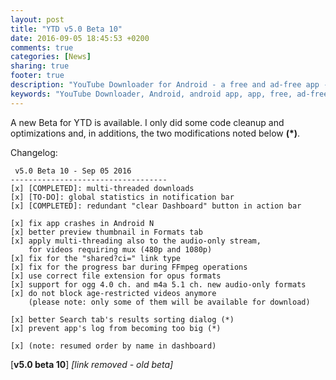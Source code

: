 ```yaml
---
layout: post
title: "YTD v5.0 Beta 10"
date: 2016-09-05 18:45:53 +0200
comments: true
categories: [News]
sharing: true
footer: true
description: "YouTube Downloader for Android - a free and ad-free app - new version"
keywords: "YouTube Downloader, Android, android app, app, free, ad-free, no ads, dentex, XDA, XDA_dentex, twidentex, YouTube, downloader, FFmpeg, audio, music, video, extraction, mp3, easy, dentex, 1080p, 720p, 480p, HD, 4K, 3gp, webm, mp4, m4a, ogg, flv, opus, 360°, 3D"
---
```


A new Beta for YTD is available. I only did some code cleanup and optimizations and, in additions, the two modifications noted below **(*)**.

Changelog:

     v5.0 Beta 10 - Sep 05 2016
    -----------------------------------
    [x] [COMPLETED]: multi-threaded downloads
    [x] [TO-DO]: global statistics in notification bar
    [x] [COMPLETED]: redundant "clear Dashboard" button in action bar
    
    [x] fix app crashes in Android N
    [x] better preview thumbnail in Formats tab
    [x] apply multi-threading also to the audio-only stream, 
        for videos requiring mux (480p and 1080p)
    [x] fix for the "shared?ci=" link type
    [x] fix for the progress bar during FFmpeg operations
    [x] use correct file extension for opus formats
    [x] support for ogg 4.0 ch. and m4a 5.1 ch. new audio-only formats
    [x] do not block age-restricted videos anymore 
        (please note: only some of them will be available for download)

    [x] better Search tab's results sorting dialog (*)
    [x] prevent app's log from becoming too big (*)
    
    [x] (note: resumed order by name in dashboard)

[**v5.0 beta 10**] *[link removed - old beta]*
